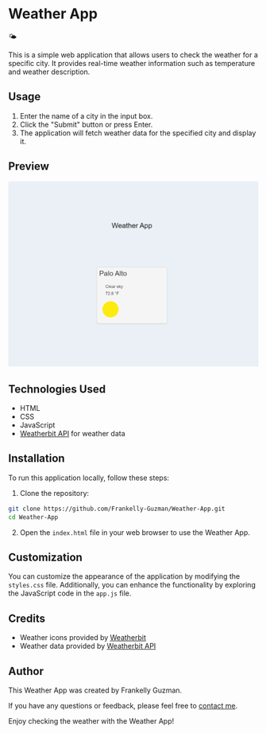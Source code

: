 # Weather App

🌤️

This is a simple web application that allows users to check the weather for a specific city. It provides real-time weather information such as temperature and weather description.

## Usage

1. Enter the name of a city in the input box.
2. Click the "Submit" button or press Enter.
3. The application will fetch weather data for the specified city and display it.

## Preview

![Weather App Screenshot](Screenshot.png)

## Technologies Used

- HTML
- CSS
- JavaScript
- [Weatherbit API](https://www.weatherbit.io/api) for weather data

## Installation

To run this application locally, follow these steps:

1. Clone the repository:
```bash
git clone https://github.com/Frankelly-Guzman/Weather-App.git
cd Weather-App
```

2. Open the `index.html` file in your web browser to use the Weather App.

## Customization

You can customize the appearance of the application by modifying the `styles.css` file. Additionally, you can enhance the functionality by exploring the JavaScript code in the `app.js` file.

## Credits

- Weather icons provided by [Weatherbit](https://www.weatherbit.io/static/img/icons/)
- Weather data provided by [Weatherbit API](https://www.weatherbit.io/api)

## Author

This Weather App was created by Frankelly Guzman.

If you have any questions or feedback, please feel free to [contact me](mailto:FrankellyRGuzman@gmail.com).

Enjoy checking the weather with the Weather App!
